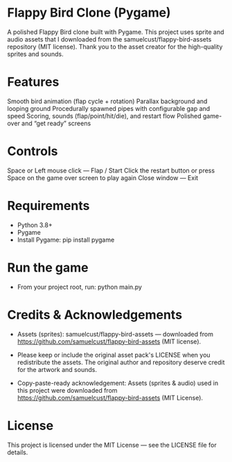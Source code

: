 # Flappy Bird Clone (Pygame)

A polished Flappy Bird clone built with Pygame.
This project uses sprite and audio assets that I downloaded from the samuelcust/flappy-bird-assets repository (MIT license). Thank you to the asset creator for the high-quality sprites and sounds.

# Features
Smooth bird animation (flap cycle + rotation)
Parallax background and looping ground
Procedurally spawned pipes with configurable gap and speed
Scoring, sounds (flap/point/hit/die), and restart flow
Polished game-over and “get ready” screens

# Controls
Space or Left mouse click — Flap / Start
Click the restart button or press Space on the game over screen to play again
Close window — Exit

# Requirements
- Python 3.8+
- Pygame
- Install Pygame:
pip install pygame

# Run the game
- From your project root, run:
python main.py

# Credits & Acknowledgements
- Assets (sprites): samuelcust/flappy-bird-assets — downloaded from https://github.com/samuelcust/flappy-bird-assets (MIT license).

- Please keep or include the original asset pack's LICENSE when you redistribute the assets. The original author and repository deserve credit for the artwork and sounds.
- Copy-paste-ready acknowledgement:
Assets (sprites & audio) used in this project were downloaded from
https://github.com/samuelcust/flappy-bird-assets (MIT License). 

# License
This project is licensed under the MIT License — see the LICENSE file for details.
